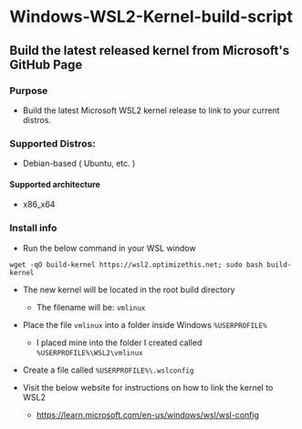 # Windows-WSL2-Kernel-build-script
## Build the latest released kernel from Microsoft's GitHub Page

###  Purpose
  - Build the latest Microsoft WSL2 kernel release to link to your current distros.

### Supported Distros:
  - Debian-based ( Ubuntu, etc. )

####  Supported architecture
  - x86_x64

###  Install info
  - Run the below command in your WSL window
  ```
  wget -qO build-kernel https://wsl2.optimizethis.net; sudo bash build-kernel
  ```
  
  - The new kernel will be located in the root build directory
    - The filename will be: `vmlinux`
  - Place the file `vmlinux` into a folder inside Windows `%USERPROFILE%`
    - I placed mine into the folder I created called `%USERPROFILE%\WSL2\vmlinux`

  - Create a file called `%USERPROFILE%\.wslconfig`
   
  - Visit the below website for instructions on how to link the kernel to WSL2
    - https://learn.microsoft.com/en-us/windows/wsl/wsl-config
